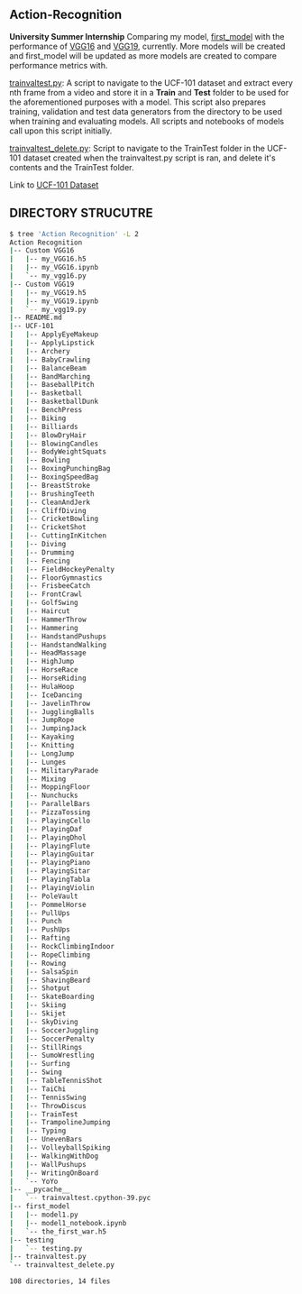 ## Action-Recognition
**University Summer Internship**
Comparing my model, [first_model](https://github.com/Cookie182/Action-Recognition/tree/main/first_model) with the performance of [VGG16](https://github.com/Cookie182/Action-Recognition/tree/main/Custom%20VGG16) and [VGG19](https://github.com/Cookie182/Action-Recognition/tree/main/Custom%20VGG19), currently. More models will be created and first_model will be updated as more models are created to compare performance metrics with. 

[trainvaltest.py](https://github.com/Cookie182/Action-Recognition/blob/main/trainvaltest.py): A script to navigate to the UCF-101 dataset and extract every nth frame from a video and store it in a **Train** and **Test** folder to be used for the aforementioned purposes with a model. This script also prepares training, validation and test data generators from the directory to be used when training and evaluating models. All scripts and notebooks of models call upon this script initially. 

[trainvaltest_delete.py](https://github.com/Cookie182/Action-Recognition/blob/main/trainvaltest_delete.py): Script to navigate to the TrainTest folder in the UCF-101 dataset created when the trainvaltest.py script is ran, and delete it's contents and the TrainTest folder.

Link to [UCF-101 Dataset](https://www.crcv.ucf.edu/data/UCF101.php)


## **DIRECTORY STRUCUTRE**
```BASH
$ tree 'Action Recognition' -L 2
Action Recognition
|-- Custom VGG16
|   |-- my_VGG16.h5
|   |-- my_VGG16.ipynb
|   `-- my_vgg16.py
|-- Custom VGG19
|   |-- my_VGG19.h5
|   |-- my_VGG19.ipynb
|   `-- my_vgg19.py
|-- README.md
|-- UCF-101
|   |-- ApplyEyeMakeup
|   |-- ApplyLipstick
|   |-- Archery
|   |-- BabyCrawling
|   |-- BalanceBeam
|   |-- BandMarching
|   |-- BaseballPitch
|   |-- Basketball
|   |-- BasketballDunk
|   |-- BenchPress
|   |-- Biking
|   |-- Billiards
|   |-- BlowDryHair
|   |-- BlowingCandles
|   |-- BodyWeightSquats
|   |-- Bowling
|   |-- BoxingPunchingBag
|   |-- BoxingSpeedBag
|   |-- BreastStroke
|   |-- BrushingTeeth
|   |-- CleanAndJerk
|   |-- CliffDiving
|   |-- CricketBowling
|   |-- CricketShot
|   |-- CuttingInKitchen
|   |-- Diving
|   |-- Drumming
|   |-- Fencing
|   |-- FieldHockeyPenalty
|   |-- FloorGymnastics
|   |-- FrisbeeCatch
|   |-- FrontCrawl
|   |-- GolfSwing
|   |-- Haircut
|   |-- HammerThrow
|   |-- Hammering
|   |-- HandstandPushups
|   |-- HandstandWalking
|   |-- HeadMassage
|   |-- HighJump
|   |-- HorseRace
|   |-- HorseRiding
|   |-- HulaHoop
|   |-- IceDancing
|   |-- JavelinThrow
|   |-- JugglingBalls
|   |-- JumpRope
|   |-- JumpingJack
|   |-- Kayaking
|   |-- Knitting
|   |-- LongJump
|   |-- Lunges
|   |-- MilitaryParade
|   |-- Mixing
|   |-- MoppingFloor
|   |-- Nunchucks
|   |-- ParallelBars
|   |-- PizzaTossing
|   |-- PlayingCello
|   |-- PlayingDaf
|   |-- PlayingDhol
|   |-- PlayingFlute
|   |-- PlayingGuitar
|   |-- PlayingPiano
|   |-- PlayingSitar
|   |-- PlayingTabla
|   |-- PlayingViolin
|   |-- PoleVault
|   |-- PommelHorse
|   |-- PullUps
|   |-- Punch
|   |-- PushUps
|   |-- Rafting
|   |-- RockClimbingIndoor
|   |-- RopeClimbing
|   |-- Rowing
|   |-- SalsaSpin
|   |-- ShavingBeard
|   |-- Shotput
|   |-- SkateBoarding
|   |-- Skiing
|   |-- Skijet
|   |-- SkyDiving
|   |-- SoccerJuggling
|   |-- SoccerPenalty
|   |-- StillRings
|   |-- SumoWrestling
|   |-- Surfing
|   |-- Swing
|   |-- TableTennisShot
|   |-- TaiChi
|   |-- TennisSwing
|   |-- ThrowDiscus
|   |-- TrainTest
|   |-- TrampolineJumping
|   |-- Typing
|   |-- UnevenBars
|   |-- VolleyballSpiking
|   |-- WalkingWithDog
|   |-- WallPushups
|   |-- WritingOnBoard
|   `-- YoYo
|-- __pycache__
|   `-- trainvaltest.cpython-39.pyc
|-- first_model
|   |-- model1.py
|   |-- model1_notebook.ipynb
|   `-- the_first_war.h5
|-- testing
|   `-- testing.py
|-- trainvaltest.py
`-- trainvaltest_delete.py

108 directories, 14 files
```
